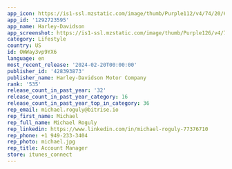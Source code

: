 ```yaml
---
app_icon: https://is1-ssl.mzstatic.com/image/thumb/Purple112/v4/74/20/65/742065ed-2cfe-2357-8ce4-600c953fc803/AppIcon-1x_U007emarketing-0-4-0-85-220-0.png/1024x1024bb.png
app_id: '1292723595'
app_name: Harley-Davidson
app_screenshot: https://is1-ssl.mzstatic.com/image/thumb/Purple126/v4/73/0d/04/730d040c-c4ce-810f-bd07-66a42a384e33/a495efce-d1a7-4f64-9729-78689e25798d_1242x2688-01_en_US.jpg/1242x2688bb.png
category: Lifestyle
country: US
id: OWWay3vp9YX6
language: en
most_recent_release: '2024-02-20T00:00:00'
publisher_id: '428393873'
publisher_name: Harley-Davidson Motor Company
rank: '535'
release_count_in_past_year: '32'
release_count_in_past_year_category: 16
release_count_in_past_year_top_in_category: 36
rep_email: michael.roguly@bitrise.io
rep_first_name: Michael
rep_full_name: Michael Roguly
rep_linkedin: https://www.linkedin.com/in/michael-roguly-77376710
rep_phone: +1 949-233-3404
rep_photo: michael.jpg
rep_title: Account Manager
store: itunes_connect
---
```

